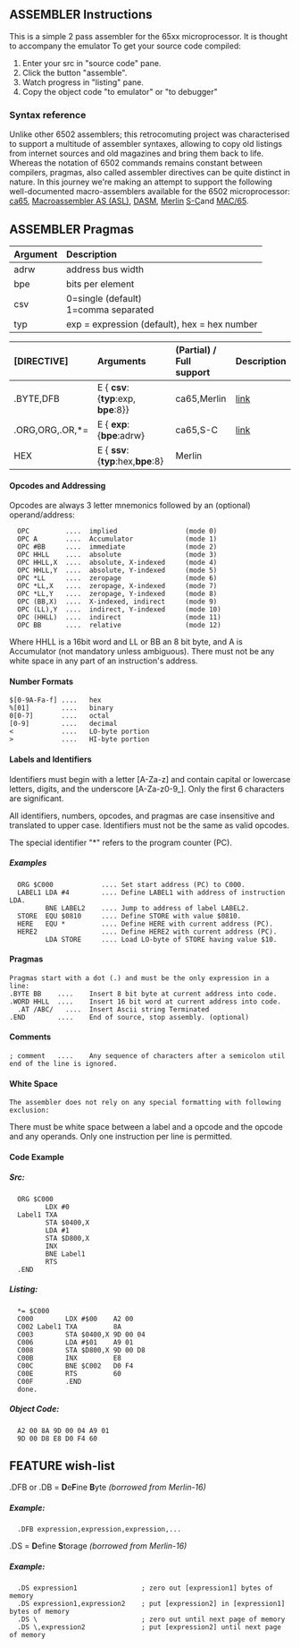 ## ASSEMBLER Instructions
This is a simple 2 pass assembler for the 65xx microprocessor. It is thought to accompany the emulator To get your source code compiled:
1. Enter your src in "source code" pane.
2. Click the button "assemble".
3. Watch progress in "listing" pane.
4. Copy the object code "to emulator" or "to debugger"<br>

### Syntax reference

Unlike other 6502 assemblers; this retrocomuting project was characterised to support a multitude of assembler syntaxes, allowing to copy old listings from internet sources and old magazines and bring them back to life. Whereas the notation of 6502 commands remains constant between compilers, pragmas, also called assembler directives can be quite distinct in nature. In this journey we're making an attempt to support the following well-documented macro-assemblers available for the 6502 microprocessor: [ca65](http://john.ccac.rwth-aachen.de:8000/as/as_EN.html), [Macroassembler AS (ASL)](), [DASM](https://dasm-assembler.github.io), [Merlin](https://mirrors.apple2.org.za/ftp.apple.asimov.net/documentation/applications/misc/Merlin%20-%20A%20Macro%20Assembler%20%28SDS%2C%201983%29%20OCR.pdf) [S-C](https://www.txbobsc.com/scsc/scassembler/SCMacroAssembler20.pdf)and [MAC/65](https://www.mixinc.net/atari/mac65.htm).


## ASSEMBLER Pragmas

| Argument | Description                                  |
| :------- | :------------------------------------------- |
| adrw     | address bus width                            |
| bpe      | bits per element                       |
| csv      | 0=single (default)<br>1=comma separated      |
| typ      | exp = expression (default), hex = hex number |


| [DIRECTIVE]     | Arguments                              |  (Partial) / Full<br>support | Description           |
| :-------------- | :------------------------------------- | :--------------------------- | :-------------------- |
| .BYTE,DFB       | E { __csv__:{__typ__:exp, __bpe__:8}}  | ca65,Merlin                  | [link](https://cc65.github.io/doc/ca65.html#ss11.10)  |
| .ORG,ORG,.OR,*= | E { __exp__:{__bpe__:adrw}             | ca65,S-C                     | [link](https://cc65.github.io/doc/ca65.html#.ORG) |
| HEX             | E { __ssv__:{__typ__:hex,__bpe__:8}    | Merlin                       |  |
 
#### Opcodes and Addressing
Opcodes are always 3 letter mnemonics followed by an (optional) operand/address:

      OPC         ....	implied                 (mode 0)
      OPC A       ....	Accumulator             (mode 1)
      OPC #BB     ....	immediate               (mode 2)
      OPC HHLL    ....	absolute                (mode 3)
      OPC HHLL,X  ....	absolute, X-indexed     (mode 4)
      OPC HHLL,Y  ....	absolute, Y-indexed     (mode 5)
      OPC *LL     ....	zeropage                (mode 6)
      OPC *LL,X   ....	zeropage, X-indexed     (mode 7)
      OPC *LL,Y   ....	zeropage, Y-indexed     (mode 8)
      OPC (BB,X)  ....	X-indexed, indirect     (mode 9)
      OPC (LL),Y  ....	indirect, Y-indexed     (mode 10)
      OPC (HHLL)  ....	indirect                (mode 11)
      OPC BB      ....	relative                (mode 12)
Where HHLL is a 16bit word and LL or BB an 8 bit byte, and A is Accumulator (not mandatory unless ambiguous).
There must not be any white space in any part of an instruction's address.
 
#### Number Formats
  	$[0-9A-Fa-f] ....	hex
 	%[01]        ....	binary
 	0[0-7]       ....	octal
 	[0-9]        ....	decimal
 	<            ....	LO-byte portion
 	>            ....	HI-byte portion
 
#### Labels and Identifiers
Identifiers must begin with a letter [A-Za-z] and contain capital or lowercase letters, digits, and the underscore [A-Za-z0-9_]. Only the first 6 characters are significant.

All identifiers, numbers, opcodes, and pragmas are case insensitive and translated to upper case. Identifiers must not be the same as valid opcodes.

The special identifier "*" refers to the program counter (PC).

##### Examples
      ORG $C000            ....	Set start address (PC) to C000.
      LABEL1 LDA #4        ....	Define LABEL1 with address of instruction LDA.
             BNE LABEL2    ....	Jump to address of label LABEL2.
      STORE  EQU $0810     ....	Define STORE with value $0810.
      HERE   EQU *         ....	Define HERE with current address (PC).
      HERE2                ....	Define HERE2 with current address (PC).
             LDA STORE     ....	Load LO-byte of STORE having value $10.

#### Pragmas
  	Pragmas start with a dot (.) and must be the only expression in a line:
  	.BYTE BB	....	Insert 8 bit byte at current address into code.
  	.WORD HHLL	....	Insert 16 bit word at current address into code.
      .AT /ABC/   ....  Insert Ascii string Terminated
  	.END        ....	End of source, stop assembly. (optional)
 
#### Comments
  	; comment	....	Any sequence of characters after a semicolon util end of the line is ignored.
 
#### White Space
  	The assembler does not rely on any special formatting with following exclusion:
There must be white space between a label and a opcode and the opcode and any operands. Only one instruction per line is permitted.

#### Code Example
 
##### Src:

      ORG $C000
             LDX #0
      Label1 TXA
             STA $0400,X
             LDA #1
             STA $D800,X
             INX
             BNE Label1
             RTS
      .END
 
##### Listing:

      *= $C000
      C000        LDX #$00    A2 00
      C002 Label1 TXA         8A
      C003        STA $0400,X 9D 00 04
      C006        LDA #$01    A9 01
      C008        STA $D800,X 9D 00 D8
      C00B        INX         E8
      C00C        BNE $C002   D0 F4
      C00E        RTS         60
      C00F        .END
      done.

##### Object Code:
      A2 00 8A 9D 00 04 A9 01
      9D 00 D8 E8 D0 F4 60

## FEATURE wish-list

.DFB or .DB  = **D**e**F**ine **B**yte *(borrowed from Merlin-16)*
##### Example:
      .DFB expression,expression,expression,...
      
.DS  = **D**efine **S**torage *(borrowed from Merlin-16)*
##### Example:
      .DS expression1                ; zero out [expression1] bytes of memory
      .DS expression1,expression2    ; put [expression2] in [expression1] bytes of memory
      .DS \                          ; zero out until next page of memory
      .DS \,expression2              ; put [expression2] until next page of memory
